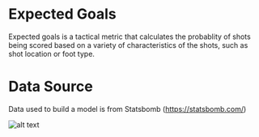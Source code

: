 # Expected Goals
Expected goals is a tactical metric that calculates the probablity of shots being scored based on a variety of characteristics of the shots, such as shot location or foot type.

# Data Source
Data used to build a model is from Statsbomb (https://statsbomb.com/) 

![alt text](![image](https://user-images.githubusercontent.com/73611622/120898729-08946f80-c624-11eb-93ad-3980ffebbf3a.png))
